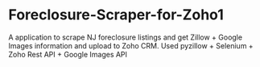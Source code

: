 # Foreclosure-Scraper-for-Zoho1
A application to scrape NJ foreclosure listings and get Zillow + Google Images information and upload to Zoho CRM.
Used pyzillow + Selenium + Zoho Rest API + Google Images API
